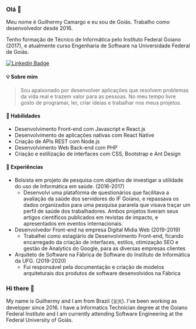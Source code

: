 ### Olá 👋
Meu nome é Guilhermy Camargo e eu sou de Goiás. Trabalho como desenvolvedor desde 2016.

Tenho formação de Técnico de Informática pelo Instituto Federal Goiano (2017), e atualmente curso Engenharia de Software na Universidade Federal de Goiás.

[![Linkedin Badge](https://img.shields.io/badge/-LinkedIn-blue?style=flat-square&logo=Linkedin&logoColor=white&link=https://www.linkedin.com/in/guilhermy-camargo-2b0b2618a/)](https://www.linkedin.com/in/guilhermy-camargo-2b0b2618a/)

#### 💡 Sobre mim
> Sou apaixonado por desenvolver aplicações que resolvem problemas da vida real e trazem valor para as pessoas. No meu tempo livre gosto de programar, ler, criar ideias e trabalhar nos meus projetos.

#### 🧰 Habilidades
- Desenvolvimento Front-end com Javascript e React.js
- Desenvolvimento de aplicações nativas com React Native
- Criação de APIs REST com Node.js
- Desenvolvimento Web Back-end com PHP
- Criação e estilização de interfaces com CSS, Bootstrap e Ant Design

#### 💼 Experiências
- Bolsista em projeto de pesquisa com objetivo de investigar a utilidade do uso de Informática em saúde. (2016-2017)
  - Desenvolvi uma plataforma de questionários que facilitava a avaliação da saúde dos servidores do IF Goiano, e repassava os dados organizados para uma pesquisa pararela que visava traçar um perfil de saúde dos trabalhadores. Ambos projetos tiveram seus artigos científicos publicados em revistas de impacto, e apresentados em eventos internacionais.
- Desenvolvedor Front-end na empresa Digital Midia Web (2019-2019)
  - Trabalhei como estagiário de Desenvolvimento Front-end, ficando encarregado da criação de interfaces, estilos, otimização SEO e gestão de Analytics do Google, para as diversas empresas clientes
- Arquiteto de Software na Fábrica de Software do Instituto de Informática da UFG. (2019-2020)
  - Fui responsável pela documentação e criação de modelos arquiteturais dos produtos de software desenvolvidos na Fábrica
 

### Hi there 👋

My name is Guilhermy and I am from Brazil (🇧🇷). I've been working as developer since 2016.
I have a Informatics Technician degree at the Goiano Federal Institute and I am currently attending Software Engineering at the Federal University of Goiás.



